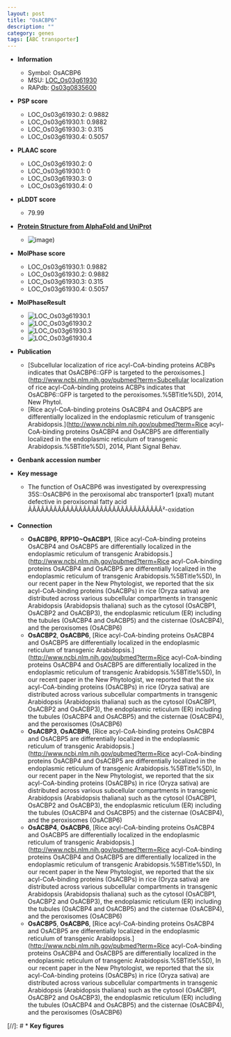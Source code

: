 ```yaml
---
layout: post
title: "OsACBP6"
description: ""
category: genes
tags: [ABC transporter]
---
```


* **Information**  
    + Symbol: OsACBP6  
    + MSU: [LOC_Os03g61930](http://rice.plantbiology.msu.edu/cgi-bin/ORF_infopage.cgi?orf=LOC_Os03g61930)  
    + RAPdb: [Os03g0835600](http://rapdb.dna.affrc.go.jp/viewer/gbrowse_details/irgsp1?name=Os03g0835600)  

* **PSP score**  
    + LOC_Os03g61930.2: 0.9882 
    + LOC_Os03g61930.1: 0.9882 
    + LOC_Os03g61930.3: 0.315 
    + LOC_Os03g61930.4: 0.5057 

* **PLAAC score**  
    + LOC_Os03g61930.2: 0 
    + LOC_Os03g61930.1: 0 
    + LOC_Os03g61930.3: 0 
    + LOC_Os03g61930.4: 0 

* **pLDDT score**
    + 79.99

* **[Protein Structure from AlphaFold and UniProt](https://www.uniprot.org/uniprotkb/Q75LJ4/entry#structure)**
    + ![image](https://ricepsp.github.io/images/Q7/AF-Q75LJ4-F1.png))

* **MolPhase score**
    + LOC_Os03g61930.1: 0.9882
    + LOC_Os03g61930.2: 0.9882
    + LOC_Os03g61930.3: 0.315
    + LOC_Os03g61930.4: 0.5057

* **MolPhaseResult**
    + ![LOC_Os03g61930.1](https://ricepsp.github.io/pictures/LOC_Os03g/LOC_Os03g61930.1.png)
    + ![LOC_Os03g61930.2](https://ricepsp.github.io/pictures/LOC_Os03g/LOC_Os03g61930.2.png)
    + ![LOC_Os03g61930.3](https://ricepsp.github.io/pictures/LOC_Os03g/LOC_Os03g61930.3.png)
    + ![LOC_Os03g61930.4](https://ricepsp.github.io/pictures/LOC_Os03g/LOC_Os03g61930.4.png)

* **Publication**  
    + [Subcellular localization of rice acyl-CoA-binding proteins ACBPs indicates that OsACBP6::GFP is targeted to the peroxisomes.](http://www.ncbi.nlm.nih.gov/pubmed?term=Subcellular localization of rice acyl-CoA-binding proteins ACBPs indicates that OsACBP6::GFP is targeted to the peroxisomes.%5BTitle%5D), 2014, New Phytol.
    + [Rice acyl-CoA-binding proteins OsACBP4 and OsACBP5 are differentially localized in the endoplasmic reticulum of transgenic Arabidopsis.](http://www.ncbi.nlm.nih.gov/pubmed?term=Rice acyl-CoA-binding proteins OsACBP4 and OsACBP5 are differentially localized in the endoplasmic reticulum of transgenic Arabidopsis.%5BTitle%5D), 2014, Plant Signal Behav.

* **Genbank accession number**  

* **Key message**  
    + The function of OsACBP6 was investigated by overexpressing 35S::OsACBP6 in the peroxisomal abc transporter1 (pxa1) mutant defective in peroxisomal fatty acid ÃÂÃÂÃÂÃÂÃÂÃÂÃÂÃÂÃÂÃÂÃÂÃÂÃÂÃÂÃÂÃÂ²-oxidation

* **Connection**  
    + __OsACBP6__, __RPP10~OsACBP1__, [Rice acyl-CoA-binding proteins OsACBP4 and OsACBP5 are differentially localized in the endoplasmic reticulum of transgenic Arabidopsis.](http://www.ncbi.nlm.nih.gov/pubmed?term=Rice acyl-CoA-binding proteins OsACBP4 and OsACBP5 are differentially localized in the endoplasmic reticulum of transgenic Arabidopsis.%5BTitle%5D), In our recent paper in the New Phytologist, we reported that the six acyl-CoA-binding proteins (OsACBPs) in rice (Oryza sativa) are distributed across various subcellular compartments in transgenic Arabidopsis (Arabidopsis thaliana) such as the cytosol (OsACBP1, OsACBP2 and OsACBP3), the endoplasmic reticulum (ER) including the tubules (OsACBP4 and OsACBP5) and the cisternae (OsACBP4), and the peroxisomes (OsACBP6)
    + __OsACBP2__, __OsACBP6__, [Rice acyl-CoA-binding proteins OsACBP4 and OsACBP5 are differentially localized in the endoplasmic reticulum of transgenic Arabidopsis.](http://www.ncbi.nlm.nih.gov/pubmed?term=Rice acyl-CoA-binding proteins OsACBP4 and OsACBP5 are differentially localized in the endoplasmic reticulum of transgenic Arabidopsis.%5BTitle%5D), In our recent paper in the New Phytologist, we reported that the six acyl-CoA-binding proteins (OsACBPs) in rice (Oryza sativa) are distributed across various subcellular compartments in transgenic Arabidopsis (Arabidopsis thaliana) such as the cytosol (OsACBP1, OsACBP2 and OsACBP3), the endoplasmic reticulum (ER) including the tubules (OsACBP4 and OsACBP5) and the cisternae (OsACBP4), and the peroxisomes (OsACBP6)
    + __OsACBP3__, __OsACBP6__, [Rice acyl-CoA-binding proteins OsACBP4 and OsACBP5 are differentially localized in the endoplasmic reticulum of transgenic Arabidopsis.](http://www.ncbi.nlm.nih.gov/pubmed?term=Rice acyl-CoA-binding proteins OsACBP4 and OsACBP5 are differentially localized in the endoplasmic reticulum of transgenic Arabidopsis.%5BTitle%5D), In our recent paper in the New Phytologist, we reported that the six acyl-CoA-binding proteins (OsACBPs) in rice (Oryza sativa) are distributed across various subcellular compartments in transgenic Arabidopsis (Arabidopsis thaliana) such as the cytosol (OsACBP1, OsACBP2 and OsACBP3), the endoplasmic reticulum (ER) including the tubules (OsACBP4 and OsACBP5) and the cisternae (OsACBP4), and the peroxisomes (OsACBP6)
    + __OsACBP4__, __OsACBP6__, [Rice acyl-CoA-binding proteins OsACBP4 and OsACBP5 are differentially localized in the endoplasmic reticulum of transgenic Arabidopsis.](http://www.ncbi.nlm.nih.gov/pubmed?term=Rice acyl-CoA-binding proteins OsACBP4 and OsACBP5 are differentially localized in the endoplasmic reticulum of transgenic Arabidopsis.%5BTitle%5D), In our recent paper in the New Phytologist, we reported that the six acyl-CoA-binding proteins (OsACBPs) in rice (Oryza sativa) are distributed across various subcellular compartments in transgenic Arabidopsis (Arabidopsis thaliana) such as the cytosol (OsACBP1, OsACBP2 and OsACBP3), the endoplasmic reticulum (ER) including the tubules (OsACBP4 and OsACBP5) and the cisternae (OsACBP4), and the peroxisomes (OsACBP6)
    + __OsACBP5__, __OsACBP6__, [Rice acyl-CoA-binding proteins OsACBP4 and OsACBP5 are differentially localized in the endoplasmic reticulum of transgenic Arabidopsis.](http://www.ncbi.nlm.nih.gov/pubmed?term=Rice acyl-CoA-binding proteins OsACBP4 and OsACBP5 are differentially localized in the endoplasmic reticulum of transgenic Arabidopsis.%5BTitle%5D), In our recent paper in the New Phytologist, we reported that the six acyl-CoA-binding proteins (OsACBPs) in rice (Oryza sativa) are distributed across various subcellular compartments in transgenic Arabidopsis (Arabidopsis thaliana) such as the cytosol (OsACBP1, OsACBP2 and OsACBP3), the endoplasmic reticulum (ER) including the tubules (OsACBP4 and OsACBP5) and the cisternae (OsACBP4), and the peroxisomes (OsACBP6)

[//]: # * **Key figures**  


